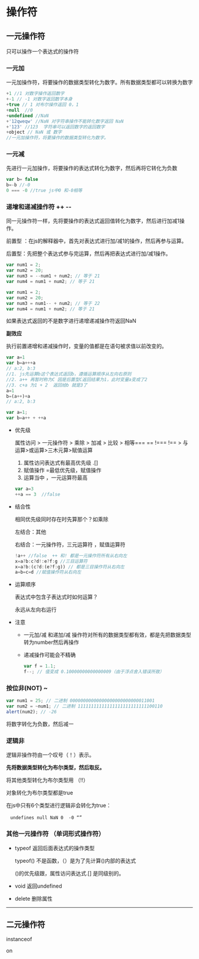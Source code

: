 # 操作符

## 一元操作符

只可以操作一个表达式的操作符

### 一元加

一元加操作符，将要操作的数据类型转化为数字。所有数据类型都可以转换为数字

```js
+1 //1 对数字操作返回数字
+-1 // -1 对数字返回数字本身
+true // 1 对布尔操作返回 0，1
+null  //0
+undefined //NaN
+'12qweqw' //NaN 对字符串操作不能转化数字返回 NaN
+'123' //123  字符串可以返回数字的返回数字
+object // NaN 或 数字
//一元加操作符，将要操作的数据类型转化为数字。
```

### 一元减

先进行一元加操作，将要操作的表达式转化为数字，然后再将它转化为负数

```js
var b= false
b=-b //-0
0 === -0 //true js中0 和-0相等
```

### 递增和递减操作符 ++ --

同一元操作符一样，先将要操作的表达式返回值转化为数字，然后进行加减1操作。

前置型 ：在js的解释器中，首先对表达式进行加/减1的操作，然后再参与运算。

后置型：先把整个表达式参与完运算，然后再把表达式进行加/减1操作。

```js
var num1 = 2;
var num2 = 20;
var num3 = --num1 + num2; // 等于 21
var num4 = num1 + num2; // 等于 21
```

```js
var num1 = 2;
var num2 = 20;
var num3 = num1-- + num2; // 等于 22
var num4 = num1 + num2; // 等于 21
```

如果表达式返回的不是数字进行递增递减操作符返回NaN

**副效应**

执行前置递增和递减操作时，变量的值都是在语句被求值以前改变的。

```js
var a=1 
var b=a+++a
// a:2, b:3
//1. js先运算b这个表达式返回b，遵循运算顺序从左向右原则
//2. a++ 再暂时称为C 因是后置型C返回结果为1，此时变量a变成了2
//3. c+a 为1 + 2  返回给b 就是3了
a=1 
b=(a++)+a
// a:2, b:3

var a=1;
var b=a++ + ++a
```

* 优先级

  属性访问  >  一元操作符  >  乘除 > 加减 > 比较 > 相等=== == !=== !== > 与运算>或运算>三木元算>赋值运算

  1. 属性访问表达式有最高优先级 .[]
  2. 赋值操作 =最低优先级，赋值操作
  3. 运算当中 ，一元运算符最高

  ```js
  var a=3
  ++a == 3  //false
  ```

* 结合性

  相同优先级同时存在时先算那个？如乘除

  左结合：其他

  右结合：一元操作符，三元运算符 ，赋值运算符

  ```js
  !a++ //false  ++ 和! 都是一元操作符所有从右向左
  x=a?b:c?d!:e?f:g //三目运算符  
  x=a?b:(c?d:(e?f:g)) // 都是三目操作符从右向左
  a=b=c=d //赋值操作符从右向左
  ```

* 运算顺序

  表达式中包含子表达式时如何运算？

  永远从左向右运行


* 注意

  * 一元加/减 和递加/减 操作符对所有的数据类型都有效，都是先把数据类型转为number然后再操作

  * 递减操作可能会不精确

    ```js
    var f = 1.1;
    f--; // 值变成 0.10000000000000009（由于浮点舍入错误所致）
    ```

### 按位非(NOT) ~

```js
var num1 = 25; // 二进制 00000000000000000000000000011001
var num2 = ~num1; // 二进制 11111111111111111111111111100110
alert(num2); // -26
```

将数字转化为负数，然后减一

### 逻辑非

逻辑非操作符由一个叹号（！）表示。

**先将数据类型转化为布尔类型，然后取反。**

将其他类型转化为布尔类型用 （!!）

对象转化为布尔类型都是true

在js中只有6个类型进行逻辑非会转化为true：

​	` undefines null NaN 0  -0 “”`

### 其他一元操作符 （单词形式操作符） 

* typeof 返回后面表达式的操作类型

  typeof() 不是函数，（）是为了先计算()内部的表达式

  ()的优先级跟，属性访问表达式.[] 是同级别的。

* void 返回undefined 

* delete 删除属性

------

## 二元操作符

instanceof 

on